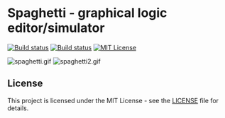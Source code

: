 # Spaghetti - graphical logic editor/simulator
[![Build status][travis-badge]][travis-link]
[![Build status][appveyor-badge]][appveyor-link]
[![MIT License][license-badge]](LICENSE)

![spaghetti.gif](docs/spaghetti.gif)
![spaghetti2.gif](docs/spaghetti2.gif)

## License

This project is licensed under the MIT License - see the [LICENSE](https://github.com/aljen/spaghetti/blob/master/LICENSE) file for details.

[appveyor-badge]: https://ci.appveyor.com/api/projects/status/e0c0y5otyj1cuubk?svg=true
[appveyor-link]: https://ci.appveyor.com/project/aljen/spaghetti
[travis-badge]: https://travis-ci.org/aljen/spaghetti.svg?branch=master
[travis-link]: https://travis-ci.org/aljen/spaghetti
[license-badge]: https://img.shields.io/badge/license-MIT-007EC7.svg
